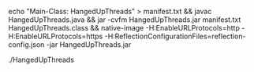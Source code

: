 echo "Main-Class: HangedUpThreads" > manifest.txt && javac HangedUpThreads.java && jar -cvfm HangedUpThreads.jar manifest.txt HangedUpThreads.class && native-image -H:EnableURLProtocols=http -H:EnableURLProtocols=https -H:ReflectionConfigurationFiles=reflection-config.json -jar HangedUpThreads.jar

./HangedUpThreads
